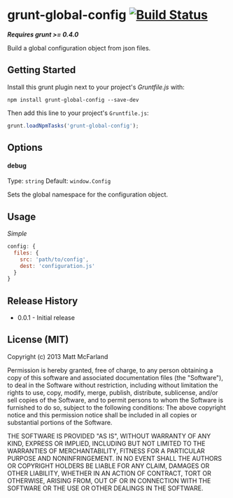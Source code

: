 # grunt-global-config [![Build Status](https://travis-ci.org/vanetix/grunt-global-config.png?branch=master)](https://travis-ci.org/vanetix/grunt-global-config)
***Requires grunt >= 0.4.0***

Build a global configuration object from json files.

## Getting Started
Install this grunt plugin next to your project's *Gruntfile.js* with:
```shell
npm install grunt-global-config --save-dev
```

Then add this line to your project's `Gruntfile.js`:

```javascript
grunt.loadNpmTasks('grunt-global-config');
```

## Options

#### debug
Type: `string`
Default: `window.Config`

Sets the global namespace for the configuration object.

## Usage

*Simple*
```javascript
config: {
  files: {
    src: 'path/to/config',
    dest: 'configuration.js'
  }
}
```

## Release History
- 0.0.1 - Initial release

## License (MIT)
Copyright (c) 2013 Matt McFarland  

Permission is hereby granted, free of charge, to any person obtaining a copy of this software and associated documentation files (the "Software"), to deal in the Software without restriction, including without limitation the rights to use, copy, modify, merge, publish, distribute, sublicense, and/or sell copies of the Software, and to permit persons to whom the Software is furnished to do so, subject to the following conditions: The above copyright notice and this permission notice shall be included in all copies or substantial portions of the Software.

THE SOFTWARE IS PROVIDED "AS IS", WITHOUT WARRANTY OF ANY KIND, EXPRESS OR IMPLIED, INCLUDING BUT NOT LIMITED TO THE WARRANTIES OF MERCHANTABILITY, FITNESS FOR A PARTICULAR PURPOSE AND NONINFRINGEMENT. IN NO EVENT SHALL THE AUTHORS OR COPYRIGHT HOLDERS BE LIABLE FOR ANY CLAIM, DAMAGES OR OTHER LIABILITY, WHETHER IN AN ACTION OF CONTRACT, TORT OR OTHERWISE, ARISING FROM, OUT OF OR IN CONNECTION WITH THE SOFTWARE OR THE USE OR OTHER DEALINGS IN THE SOFTWARE.
